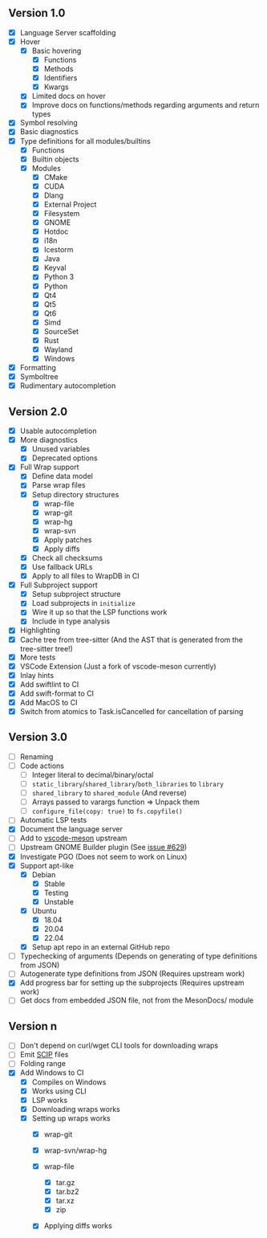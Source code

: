 ## Version 1.0
- [x] Language Server scaffolding
- [x] Hover
  - [x] Basic hovering
    - [x] Functions
    - [x] Methods
    - [x] Identifiers
    - [x] Kwargs
  - [x] Limited docs on hover
  - [x] Improve docs on functions/methods regarding arguments and return types
- [x] Symbol resolving
- [x] Basic diagnostics
- [x] Type definitions for all modules/builtins
  - [x] Functions
  - [x] Builtin objects
  - [x] Modules
    - [x] CMake
    - [x] CUDA
    - [x] Dlang
    - [x] External Project
    - [x] Filesystem
    - [x] GNOME
    - [x] Hotdoc
    - [x] i18n
    - [x] Icestorm
    - [x] Java
    - [x] Keyval
    - [x] Python 3
    - [x] Python
    - [x] Qt4
    - [x] Qt5
    - [x] Qt6
    - [x] Simd
    - [x] SourceSet
    - [x] Rust
    - [x] Wayland
    - [x] Windows
- [x] Formatting
- [x] Symboltree
- [x] Rudimentary autocompletion
## Version 2.0
- [x] Usable autocompletion
- [x] More diagnostics
  - [x] Unused variables
  - [x] Deprecated options
- [x] Full Wrap support
  - [x] Define data model
  - [x] Parse wrap files
  - [x] Setup directory structures
    - [x] wrap-file
    - [x] wrap-git
    - [x] wrap-hg
    - [x] wrap-svn
    - [x] Apply patches
    - [x] Apply diffs
  - [x] Check all checksums
  - [x] Use fallback URLs
  - [x] Apply to all files to WrapDB in CI
- [x] Full Subproject support
  - [x] Setup subproject structure
  - [x] Load subprojects in `initialize`
  - [x] Wire it up so that the LSP functions work
  - [x] Include in type analysis
- [x] Highlighting
- [x] Cache tree from tree-sitter (And the AST that is generated from the tree-sitter tree!)
- [x] More tests
- [x] VSCode Extension (Just a fork of vscode-meson currently)
- [x] Inlay hints
- [x] Add swiftlint to CI
- [x] Add swift-format to CI
- [x] Add MacOS to CI
- [x] Switch from atomics to Task.isCancelled for cancellation of parsing
## Version 3.0
- [ ] Renaming
- [ ] Code actions
  - [ ] Integer literal to decimal/binary/octal
  - [ ] `static_library`/`shared_library`/`both_libraries` to `library`
  - [ ] `shared_library` to `shared_module` (And reverse)
  - [ ] Arrays passed to varargs function => Unpack them
  - [ ] `configure_file(copy: true)` to `fs.copyfile()`
- [ ] Automatic LSP tests
- [x] Document the language server
- [ ] Add to [vscode-meson](https://github.com/mesonbuild/vscode-meson/pull/123) upstream
- [ ] Upstream GNOME Builder plugin (See [issue #629](https://gitlab.gnome.org/GNOME/gnome-builder/-/issues/629))
- [x] Investigate PGO (Does not seem to work on Linux)
- [x] Support apt-like
  - [x] Debian
    - [x] Stable
    - [x] Testing
    - [x] Unstable
  - [x] Ubuntu
    - [x] 18.04
    - [x] 20.04
    - [x] 22.04
  - [x] Setup apt repo in an external GitHub repo
- [ ] Typechecking of arguments (Depends on generating of type definitions from JSON)
- [ ] Autogenerate type definitions from JSON (Requires upstream work)
- [x] Add progress bar for setting up the subprojects (Requires upstream work)
- [ ] Get docs from embedded JSON file, not from the MesonDocs/ module
## Version n
- [ ] Don't depend on curl/wget CLI tools for downloading wraps
- [ ] Emit [SCIP](https://github.com/sourcegraph/scip) files
- [ ] Folding range
- [x] Add Windows to CI
  - [x] Compiles on Windows
  - [x] Works using CLI
  - [x] LSP works
  - [x] Downloading wraps works
  - [x] Setting up wraps works
    - [x] wrap-git
    - [x] wrap-svn/wrap-hg
    - [x] wrap-file
      - [x] tar.gz
      - [x] tar.bz2
      - [x] tar.xz
      - [x] zip
    - [x] Applying diffs works

